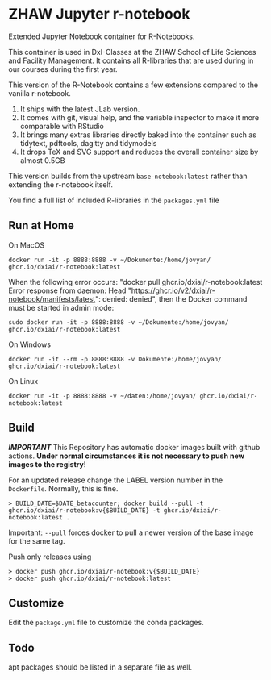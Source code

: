 # ZHAW Jupyter r-notebook

Extended Jupyter Notebook container for R-Notebooks. 

This container is used in DxI-Classes at the ZHAW School of Life Sciences and Facility Management. It contains all R-libraries that are used during in our courses during the first year. 

This version of the R-Notebook contains a few extensions compared to the vanilla r-notebook.

1. It ships with the latest JLab version.
2. It comes with git, visual help, and the variable inspector to make it more comparable with RStudio
3. It brings many extras libraries directly baked into the container such as tidytext, pdftools, dagitty and tidymodels
4. It drops TeX and SVG support and reduces the overall container size by almost 0.5GB

This version builds from the upstream `base-notebook:latest` rather than extending the r-notebook itself.

You find a full list of included R-libraries in the `packages.yml` file

## Run at Home

On MacOS

```
docker run -it -p 8888:8888 -v ~/Dokumente:/home/jovyan/ ghcr.io/dxiai/r-notebook:latest
```

When the following error occurs: "docker pull ghcr.io/dxiai/r-notebook:latest  
Error response from daemon: Head "https://ghcr.io/v2/dxiai/r-notebook/manifests/latest": denied: denied", then the Docker command must be started in admin mode:
```
sudo docker run -it -p 8888:8888 -v ~/Dokumente:/home/jovyan/ ghcr.io/dxiai/r-notebook:latest
```

On Windows

```
docker run -it --rm -p 8888:8888 -v Dokumente:/home/jovyan/ ghcr.io/dxiai/r-notebook:latest
```

On Linux

```
docker run -it -p 8888:8888 -v ~/daten:/home/jovyan/ ghcr.io/dxiai/r-notebook:latest
```

## Build

***IMPORTANT*** This Repository has automatic docker images built with github actions. **Under normal circumstances it is not necessary to push new images to the registry**!

For an updated release change the LABEL version number in the `Dockerfile`. Normally, this is fine. 

```
> BUILD_DATE=$DATE_betacounter; docker build --pull -t ghcr.io/dxiai/r-notebook:v{$BUILD_DATE} -t ghcr.io/dxiai/r-notebook:latest .
```

Important: `--pull` forces docker to pull a newer version of the base image for the same tag. 

Push only releases using

```
> docker push ghcr.io/dxiai/r-notebook:v{$BUILD_DATE}
> docker push ghcr.io/dxiai/r-notebook:latest
```

## Customize

Edit the `package.yml` file to customize the conda packages.

## Todo

apt packages should be listed in a separate file as well. 
